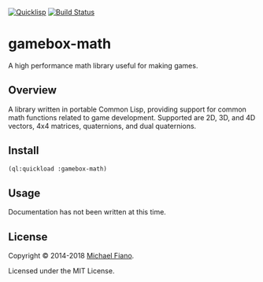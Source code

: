 [![Quicklisp](http://quickdocs.org/badge/gamebox-math.svg)](http://quickdocs.org/gamebox-math/)
[![Build Status](https://travis-ci.org/mfiano/gamebox-math.svg?branch=master)](https://travis-ci.org/mfiano/gamebox-math)

# gamebox-math

A high performance math library useful for making games.

## Overview

A library written in portable Common Lisp, providing support for common math functions related to
game development. Supported are 2D, 3D, and 4D vectors, 4x4 matrices, quaternions, and dual
quaternions.

## Install

``` lisp
(ql:quickload :gamebox-math)
```

## Usage

Documentation has not been written at this time.

## License

Copyright © 2014-2018 [Michael Fiano](mail@michaelfiano.com).

Licensed under the MIT License.
